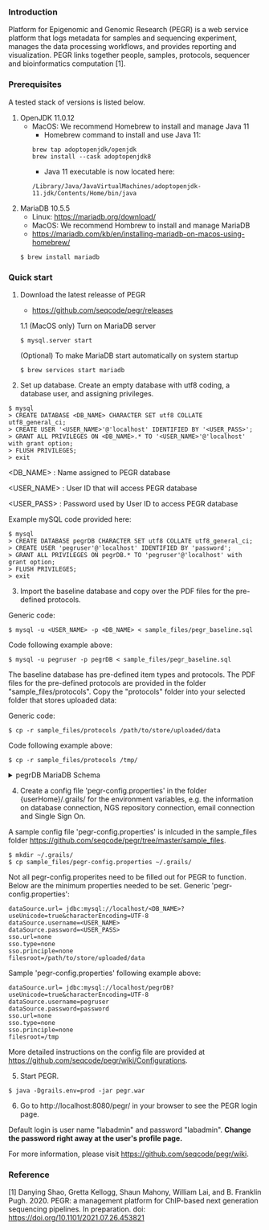 ### Introduction

Platform for Epigenomic and Genomic Research (PEGR) is a web service platform that logs metadata for samples and sequencing experiment, manages the data processing workflows, and provides reporting and visualization. PEGR links together people, samples, protocols, sequencer and bioinformatics computation [1].

### Prerequisites

A tested stack of versions is listed below.

1. OpenJDK 11.0.12
   - MacOS: We recommend Homebrew to install and manage Java 11
      - Homebrew command to install and use Java 11:
      ```
      brew tap adoptopenjdk/openjdk
      brew install --cask adoptopenjdk8
      ```
      - Java 11 executable is now located here:
      ```
      /Library/Java/JavaVirtualMachines/adoptopenjdk-11.jdk/Contents/Home/bin/java
      ```
2. MariaDB 10.5.5
   - Linux: https://mariadb.org/download/
   - MacOS: We recommend Hombrew to install and manage MariaDB
   - https://mariadb.com/kb/en/installing-mariadb-on-macos-using-homebrew/
   ```
   $ brew install mariadb
   ```

### Quick start

1. Download the latest releasse of PEGR

   - https://github.com/seqcode/pegr/releases

   1.1 (MacOS only) Turn on MariaDB server
   ```
   $ mysql.server start
   ``` 

   (Optional) To make MariaDB start automatically on system startup 
   ```
   $ brew services start mariadb
   ```

2. Set up database. Create an empty database with utf8 coding, a database user, and assigning privileges.
```
$ mysql
> CREATE DATABASE <DB_NAME> CHARACTER SET utf8 COLLATE utf8_general_ci;
> CREATE USER '<USER_NAME>'@'localhost' IDENTIFIED BY '<USER_PASS>';
> GRANT ALL PRIVILEGES ON <DB_NAME>.* TO '<USER_NAME>'@'localhost' with grant option;
> FLUSH PRIVILEGES;
> exit
```
<DB_NAME> : Name assigned to PEGR database

<USER_NAME> : User ID that will access PEGR database

<USER_PASS> : Password used by User ID to access PEGR database


Example mySQL code provided here:
```
$ mysql
> CREATE DATABASE pegrDB CHARACTER SET utf8 COLLATE utf8_general_ci;
> CREATE USER 'pegruser'@'localhost' IDENTIFIED BY 'password';
> GRANT ALL PRIVILEGES ON pegrDB.* TO 'pegruser'@'localhost' with grant option;
> FLUSH PRIVILEGES;
> exit
```

3. Import the baseline database and copy over the PDF files for the pre-defined protocols.
   
Generic code:
```
$ mysql -u <USER_NAME> -p <DB_NAME> < sample_files/pegr_baseline.sql 
```
Code following example above:
```
$ mysql -u pegruser -p pegrDB < sample_files/pegr_baseline.sql
```
The baseline database has pre-defined item types and protocols. The PDF files for the  pre-defined protocols are provided in the folder "sample_files/protocols". Copy the "protocols" folder into your selected folder that stores uploaded data:

Generic code:
```
$ cp -r sample_files/protocols /path/to/store/uploaded/data
```
Code following example above:
```
$ cp -r sample_files/protocols /tmp/
```

<details close>
<summary>pegrDB MariaDB Schema</summary>
<br>

   Alignment schema:
   ![AlignmentTables](https://user-images.githubusercontent.com/18726510/145878749-9148ea49-2ef5-4276-a666-74d76abc8cca.png)
   
   Authorization schema:
   
   ![AuthorizationTables](https://user-images.githubusercontent.com/18726510/145878772-fe397589-9d7c-4700-bfca-9c172f3d9c35.png)
   
   Experiment schema:
   ![ExperimentTables](https://user-images.githubusercontent.com/18726510/145878780-4fe88a96-a141-47be-a0a7-44837fa7da45.png)
   
   Sample schema:
   ![SampleTables](https://user-images.githubusercontent.com/18726510/145878795-2cb55ba7-462e-4ea9-818c-c96f4818a3a2.png)
   
   Sequencing schema:
   ![SequencingTables](https://user-images.githubusercontent.com/18726510/145878801-26749c48-8298-46c9-ac08-62fd4fab9a17.png)
   

</details>

4. Create a config file 'pegr-config.properties' in the folder {userHome}/.grails/ for the environment variables, e.g. the information on database connection, NGS repository connection, email connection and Single Sign On.

A sample config file 'pegr-config.properties' is inlcuded in the sample_files folder https://github.com/seqcode/pegr/tree/master/sample_files. 
```
$ mkdir ~/.grails/
$ cp sample_files/pegr-config.properties ~/.grails/
```

Not all pegr-config.properites need to be filled out for PEGR to function. Below are the minimum properties needed to be set.
Generic 'pegr-config.properties':
```
dataSource.url= jdbc:mysql://localhost/<DB_NAME>?useUnicode=true&characterEncoding=UTF-8
dataSource.username=<USER_NAME>
dataSource.password=<USER_PASS>
sso.url=none
sso.type=none
sso.principle=none
filesroot=/path/to/store/uploaded/data
```

Sample 'pegr-config.properties' following example above:
```
dataSource.url= jdbc:mysql://localhost/pegrDB?useUnicode=true&characterEncoding=UTF-8
dataSource.username=pegruser
dataSource.password=password
sso.url=none
sso.type=none
sso.principle=none
filesroot=/tmp
```
More detailed instructions on the config file are provided at https://github.com/seqcode/pegr/wiki/Configurations.

5. Start PEGR.

```
$ java -Dgrails.env=prod -jar pegr.war
```

6. Go to http://localhost:8080/pegr/ in your browser to see the PEGR login page.

Default login is user name "labadmin" and password "labadmin". **Change the password right away at the user's profile page.**

For more information, please visit https://github.com/seqcode/pegr/wiki.

### Reference

[1] Danying Shao, Gretta Kellogg, Shaun Mahony, William Lai, and B. Franklin Pugh. 2020. PEGR: a management platform for ChIP-based next generation sequencing pipelines. In preparation. doi: https://doi.org/10.1101/2021.07.26.453821

